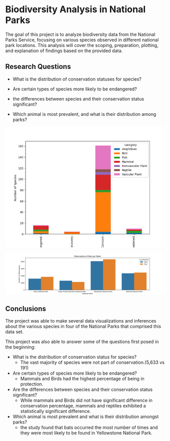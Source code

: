 # Biodiversity Analysis in National Parks

The goal of this project is to analyze biodiversity data from the National Parks Service, focusing on various species observed in different national park locations. This analysis will cover the scoping, preparation, plotting, and explanation of findings based on the provided data.

## Research Questions

- What is the distribution of conservation statuses for species?

- Are certain types of species more likely to be endangered?

- the differences between species and their conservation status significant?

- Which animal is most prevalent, and what is their distribution among parks?

![species_distribution](https://github.com/tenmongit/biodiversity/blob/main/Figure_1.png)

![bat_observation](https://github.com/tenmongit/biodiversity/blob/main/Figure_2.png)

## Conclusions

The project was able to make several data visualizations and inferences about the various species in four of the National Parks that comprised this data set.

This project was also able to answer some of the questions first posed in the beginning:

- What is the distribution of conservation status for species?
    - The vast majority of species were not part of conservation.(5,633 vs 191)
- Are certain types of species more likely to be endangered?
    - Mammals and Birds had the highest percentage of being in protection.
- Are the differences between species and their conservation status significant?
    - While mammals and Birds did not have significant difference in conservation percentage, mammals and reptiles exhibited a statistically significant difference.
- Which animal is most prevalent and what is their distribution amongst parks?
    - the study found that bats occurred the most number of times and they were most likely to be found in Yellowstone National Park.








 
